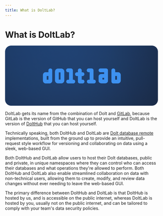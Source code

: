 ```yaml
---
title: What is DoltLab?
---
```


# What is DoltLab?

![DoltLab logo](../../.gitbook/assets/doltlab-preview.png)

DoltLab gets its name from the combination of Dolt and [GitLab](), because GitLab is the version of GitHub that you can host yourself and DoltLab is the version of [DoltHub]() that you can host yourself.

Technically speaking, both DoltHub and DoltLab are [Dolt database remote]() implementations, built from the ground up to provide an intuitive, pull-request style workflow for versioning and collaborating on data using a sleek, web-based GUI.

Both DoltHub and DoltLab allow users to host their Dolt databases, public and private, in unique namespaces where they can control who can access their databases and what operations they're allowed to perform. Both DoltHub and DoltLab also enable streamlined collaboration on data with non-technical users, allowing them to create, modify, and review data changes without ever needing to leave the web-based GUI.

The primary difference between DoltHub and DoltLab is that DoltHub is hosted by us, and is accessible on the public internet, whereas DoltLab is hosted by you, usually not on the public internet, and can be tailored to comply with your team's data security policies.